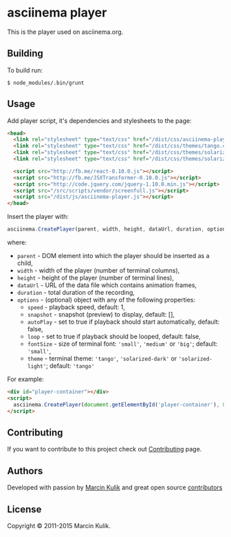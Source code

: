 # asciinema player

This is the player used on asciinema.org.

## Building

To build run:

    $ node_modules/.bin/grunt

## Usage

Add player script, it's dependencies and stylesheets to the page:

```html
<head>
  <link rel="stylesheet" type="text/css" href="/dist/css/asciinema-player.css" />
  <link rel="stylesheet" type="text/css" href="/dist/css/themes/tango.css" />
  <link rel="stylesheet" type="text/css" href="/dist/css/themes/solarized-dark.css" />
  <link rel="stylesheet" type="text/css" href="/dist/css/themes/solarized-light.css" />

  <script src="http://fb.me/react-0.10.0.js"></script>
  <script src="http://fb.me/JSXTransformer-0.10.0.js"></script>
  <script src="http://code.jquery.com/jquery-1.10.0.min.js"></script>
  <script src="/src/scripts/vendor/screenfull.js"></script>
  <script src="/dist/js/asciinema-player.js"></script>
</head>
```

Insert the player with:

```javascript
asciinema.CreatePlayer(parent, width, height, dataUrl, duration, options)
```

where:

* `parent` - DOM element into which the player should be inserted as a child,
* `width` - width of the player (number of terminal columns),
* `height` - height of the player (number of terminal lines),
* `dataUrl` - URL of the data file which contains animation frames,
* `duration` - total duration of the recording,
* `options` - (optional) object with any of the following properties:
  * `speed` - playback speed, default: 1,
  * `snapshot` - snapshot (preview) to display, default: [],
  * `autoPlay` - set to true if playback should start automatically, default: false,
  * `loop` - set to true if playback should be looped, default: false,
  * `fontSize` - size of terminal font: `'small'`, `'medium'` or `'big'`; default: `'small'`,
  * `theme` - terminal theme: `'tango'`, `'solarized-dark'` or `'solarized-light'`; default: `'tango'`

For example:

```html
<div id="player-container"></div>
<script>
  asciinema.CreatePlayer(document.getElementById('player-container'), 80, 24, '/frames.json', 123.0, { speed: 2 })
</script>
```

## Contributing

If you want to contribute to this project check out
[Contributing](https://asciinema.org/contributing) page.

## Authors

Developed with passion by [Marcin Kulik](http://ku1ik.com) and great open
source [contributors](https://github.com/asciinema/asciinema-player/contributors)

## License

Copyright &copy; 2011-2015 Marcin Kulik.
